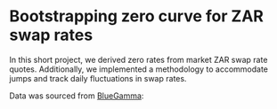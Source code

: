 # Bootstrapping zero curve for ZAR swap rates
In this short project, we derived zero rates from market ZAR swap rate quotes. Additionally, we implemented a methodology to accommodate jumps and track daily fluctuations in swap rates.

Data was sourced from [BlueGamma](https://www.bluegamma.io/swap-rates/zar-swap-rates):

